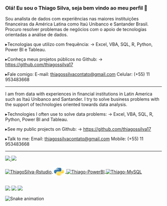 ### Olá! Eu sou o Thiago Silva, seja bem vindo ao meu perfil 👋

Sou analista de dados com experiências nas maiores instituições financeiras da América Latina como Itaú Unibanco e Santander Brasil. Procuro resolver problemas de negócios com o apoio de tecnologias orientadas a análise de dados.

▸Tecnologias que utilizo com frequência: → Excel, VBA, SQL, R, Python, Power BI e Tableau.

▸Conheça meus projetos públicos no Github: → https://github.com/thiagossilva17

▸Fale comigo: E-mail: thiagossilvacontato@gmail.com Celular: (+55) 11 953483668

________________________________________________________________________________________________________________________________________________________________________

I am from data with experiences in financial institutions in Latin America such as Itaú Unibanco and Santander. I try to solve business problems with the support of technologies oriented towards data analysis.

▸Technologies I often use to solve data problems: → Excel, VBA, SQL, R, Python, Power BI and Tableau.

▸See ​​my public projects on Github: → https://github.com/thiagossilva17

▸Talk to me: Email: thiagossilvacontato@gmail.com Mobile: (+55) 11 953483668

_________________________________________________________________________________________________________________________________________________________________________


 <div>
  <a href="https://github.com/thiagossilva17">
  <img height="180em" src="https://github-readme-stats.vercel.app/api?username=thiagossilva17&show_icons=true&theme=dracula&include_all_commits=true&count_private=true"/>
  <img height="180em" src="https://github-readme-stats.vercel.app/api/top-langs/?username=thiagossilva17&layout=compact&langs_count=7&theme=dracula"/>
</div>

 <div style="display: inline_block"><br>
  <img align="center" alt="ThiagoSilva-Rstudio" height="30" width="40" src="https://producaoanimalcomr.files.wordpress.com/2016/02/rstudio-ball.png">
  <img align="center" alt="Thiago-Python" height="30" width="40" src="https://raw.githubusercontent.com/devicons/devicon/master/icons/python/python-original.svg">
  <img align="center" alt="Thiago-PowerBI" height="30" width="40" src="https://img.icons8.com/color/452/power-bi.png">
  <img align="center" alt="Thiago-MySQL" height="30" width="40" src="https://img.shields.io/badge/MySQL-00000F?style=for-the-badge&logo=mysql&logoColor=white">
  </div>

   ##
 
<div> 
 <a href="https://www.youtube.com/channel/" target="_blank"><img src="https://img.shields.io/badge/YouTube-FF0000?style=for-the-badge&logo=youtube&logoColor=white" target="_blank"></a>
  <a href = "mailto: thiagossilvacontato@gmail.com"><img src="https://img.shields.io/badge/-Gmail-%23333?style=for-the-badge&logo=gmail&logoColor=white" target="_blank"></a>
  <a href="https://www.linkedin.com/in/thiagodossantossilva" target="_blank"><img src="https://img.shields.io/badge/-LinkedIn-%230077B5?style=for-the-badge&logo=linkedin&logoColor=white" target="_blank"></a>
 
 
 
  ![Snake animation](https://github.com/thiagossilva17/thiagossilva17/blob/output/github-contribution-grid-snake.svg)
 
</div>
